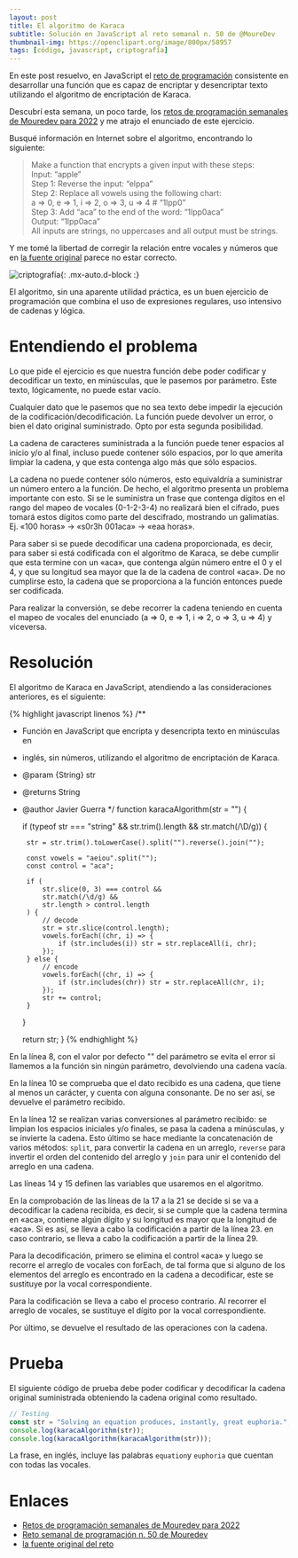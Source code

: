 ```yaml
---
layout: post
title: El algoritmo de Karaca
subtitle: Solución en JavaScript al reto semanal n. 50 de @MoureDev
thumbnail-img: https://openclipart.org/image/800px/58957
tags: [código, javascript, criptografía]
---
```


En este post resuelvo, en JavaScript el [reto de programación](https://github.com/mouredev/Weekly-Challenge-2022-Kotlin/blob/main/app/src/main/java/com/mouredev/weeklychallenge2022/Challenge50.kt) consistente en desarrollar una función que es capaz de encriptar y desencriptar texto utilizando el algoritmo de encriptación de Karaca.

Descubrí esta semana, un poco tarde, los [retos de programación semanales de Mouredev para 2022](https://retosdeprogramacion.com/semanales2022) y me atrajo el enunciado de este ejercicio.

Busqué información en Internet sobre el algoritmo, encontrando lo siguiente:

>  Make a function that encrypts a given input with these steps:  
> Input: “apple”  
> Step 1: Reverse the input: “elppa”  
> Step 2: Replace all vowels using the following chart:  
>   a => 0, e => 1, i => 2, o => 3, u => 4  # “1lpp0”  
> Step 3: Add “aca” to the end of the word: “1lpp0aca”  
> Output: “1lpp0aca”  
> All inputs are strings, no uppercases and all output must be strings.  

Y me tomé la libertad de corregir la relación entre vocales y números que en [la fuente original](https://edabit.com/challenge/JzBLDzrcGCzDjkk5n) parece no estar correcto.

![criptografía](https://openclipart.org/image/800px/58957){: .mx-auto.d-block :}

El algoritmo, sin una aparente utilidad práctica, es un buen ejercicio de programación que combina el uso de expresiones regulares, uso intensivo de cadenas y lógica.

# Entendiendo el problema

Lo que pide el ejercicio es que nuestra función debe poder codificar y decodificar un texto, en minúsculas, que le pasemos por parámetro. Este texto, lógicamente, no puede estar vacío.

Cualquier dato que le pasemos que no sea texto debe impedir la ejecución de la codificación/decodificación. La función puede devolver un error, o bien el dato original suministrado. Opto por esta segunda posibilidad.

La cadena de caracteres suministrada a la función puede tener espacios al inicio y/o al final, incluso puede contener sólo espacios, por lo que amerita limpiar la cadena, y que esta contenga algo más que sólo espacios.

La cadena no puede contener sólo números, esto equivaldría a suministrar un número entero a la función. De hecho, el algoritmo presenta un problema importante con esto. Si se le suministra un frase que contenga dígitos en el rango del mapeo de vocales (0-1-2-3-4) no realizará bien el cifrado, pues tomará estos dígitos como parte del descifrado, mostrando un galimatías. Ej. «100 horas» -> «s0r3h 001aca» -> «eaa horas».

Para saber si se puede decodificar una cadena proporcionada, es decir, para saber si está codificada con el algoritmo de Karaca, se debe cumplir que esta termine con un «aca», que contenga algún número entre el 0 y el 4, y que su longitud sea mayor que la de la cadena de control «aca». De no cumplirse esto, la cadena que se proporciona a la función entonces puede ser codificada.

Para realizar la conversión, se debe recorrer la cadena teniendo en cuenta el mapeo de vocales del enunciado (a => 0, e => 1, i => 2, o => 3, u => 4) y viceversa.

# Resolución

El algoritmo de Karaca en JavaScript, atendiendo a las consideraciones anteriores, es el siguiente:

{% highlight javascript linenos %}
/**
 * Función en JavaScript que encripta y desencripta texto en minúsculas en 
 * inglés, sin números, utilizando el algoritmo de encriptación de Karaca.
 * @param {String} str
 * @returns String
 * @author Javier Guerra
 */
function karacaAlgorithm(str = "") {

    if (typeof str === "string" && str.trim().length && str.match(/\D/g)) {
        
        str = str.trim().toLowerCase().split("").reverse().join("");

        const vowels = "aeiou".split("");
        const control = "aca";

        if (
            str.slice(0, 3) === control &&
            str.match(/\d/g) &&
            str.length > control.length
        ) {
            // decode
            str = str.slice(control.length);
            vowels.forEach((chr, i) => {
                if (str.includes(i)) str = str.replaceAll(i, chr);
            });
        } else {
            // encode
            vowels.forEach((chr, i) => {
                if (str.includes(chr)) str = str.replaceAll(chr, i);
            });
            str += control;
        }
    }

    return str;
}
{% endhighlight %}

En la línea 8, con el valor por defecto "" del parámetro se evita el error si llamemos a la función sin ningún parámetro, devolviendo una cadena vacía.

En la línea 10 se comprueba que el dato recibido es una cadena, que tiene al menos un carácter, y cuenta con alguna consonante. De no ser así, se devuelve el parámetro recibido.

En la línea 12 se realizan varias conversiones al parámetro recibido: se limpian los espacios iniciales y/o finales, se pasa la  cadena a minúsculas, y se invierte la cadena. Esto último se hace mediante la concatenación de varios métodos: `split`, para convertir la cadena en un arreglo, `reverse` para invertir el orden del contenido del arreglo y `join` para unir el contenido del arreglo en una cadena.

Las líneas 14 y 15 definen las variables que usaremos en el algoritmo.

En la comprobación de las líneas de la 17 a la 21 se decide si se va a decodificar la cadena recibida, es decir, si se cumple que la cadena termina en «aca», contiene algún dígito y su longitud es mayor que la longitud de «aca». Si es así, se lleva a cabo la codificación a partir de la línea 23. en caso contrario, se lleva a cabo la codificación a partir de la línea 29.

Para la decodificación, primero se elimina el control «aca» y luego se recorre el arreglo de vocales con forEach, de tal forma que si alguno de los elementos del arreglo es encontrado en la cadena a decodificar, este se sustituye por la vocal correspondiente.

Para la codificación se lleva a cabo el proceso contrario. Al recorrer el arreglo de vocales, se sustituye el dígito por la vocal correspondiente.

Por último, se devuelve el resultado de las operaciones con la cadena.

# Prueba

El siguiente código de prueba debe poder codificar y decodificar la cadena original suministrada obteniendo la cadena original como resultado.

```javascript
// Testing
const str = "Solving an equation produces, instantly, great euphoria.";
console.log(karacaAlgorithm(str));
console.log(karacaAlgorithm(karacaAlgorithm(str)));
```

La frase, en inglés, incluye las palabras `equation`y `euphoria` que cuentan con todas las vocales. 

# Enlaces

* [Retos de programación semanales de Mouredev para 2022](https://retosdeprogramacion.com/semanales2022)  
* [Reto semanal de programación n. 50 de Mouredev](https://github.com/mouredev/Weekly-Challenge-2022-Kotlin/blob/main/app/src/main/java/com/mouredev/weeklychallenge2022/Challenge50.kt)  
* [la fuente original del reto](https://edabit.com/challenge/JzBLDzrcGCzDjkk5n)  